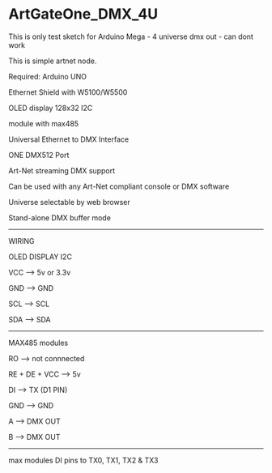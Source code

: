 # ArtGateOne_DMX_4U
This is only test sketch for Arduino Mega - 4 universe dmx out - can dont work


This is simple artnet node.

Required: Arduino UNO

Ethernet Shield with W5100/W5500

OLED display 128x32 I2C

module with max485

Universal Ethernet to DMX Interface

ONE DMX512 Port

Art-Net streaming DMX support

Can be used with any Art-Net compliant console or DMX software

Universe selectable by web browser

Stand-alone DMX buffer mode


---------------
WIRING

OLED DISPLAY I2C

VCC --> 5v or 3.3v

GND --> GND

SCL --> SCL

SDA --> SDA


------------------
MAX485 modules

RO --> not connnected

RE + DE + VCC --> 5v

DI --> TX (D1 PIN)

GND --> GND

A --> DMX OUT

B --> DMX OUT



--------------------
max modules DI pins to TX0, TX1, TX2 & TX3

